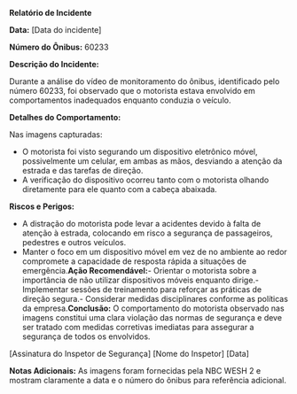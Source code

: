 **Relatório de Incidente**

**Data:** [Data do incidente]

**Número do Ônibus:** 60233

**Descrição do Incidente:**

Durante a análise do vídeo de monitoramento do ônibus, identificado pelo número 60233, foi observado que o motorista estava envolvido em comportamentos inadequados enquanto conduzia o veículo.

**Detalhes do Comportamento:**

Nas imagens capturadas:
- O motorista foi visto segurando um dispositivo eletrônico móvel, possivelmente um celular, em ambas as mãos, desviando a atenção da estrada e das tarefas de direção.
- A verificação do dispositivo ocorreu tanto com o motorista olhando diretamente para ele quanto com a cabeça abaixada.

**Riscos e Perigos:**
- A distração do motorista pode levar a acidentes devido à falta de atenção à estrada, colocando em risco a segurança de passageiros, pedestres e outros veículos.
- Manter o foco em um dispositivo móvel em vez de no ambiente ao redor compromete a capacidade de resposta rápida a situações de emergência.**Ação Recomendável:**- Orientar o motorista sobre a importância de não utilizar dispositivos móveis enquanto dirige.- Implementar sessões de treinamento para reforçar as práticas de direção segura.- Considerar medidas disciplinares conforme as políticas da empresa.**Conclusão:**
O comportamento do motorista observado nas imagens constitui uma clara violação das normas de segurança e deve ser tratado com medidas corretivas imediatas para assegurar a segurança de todos os envolvidos.

[Assinatura do Inspetor de Segurança]
[Nome do Inspetor]
[Data]

**Notas Adicionais:**
As imagens foram fornecidas pela NBC WESH 2 e mostram claramente a data e o número do ônibus para referência adicional.